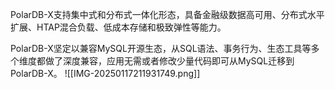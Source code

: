 
PolarDB-X支持集中式和分布式一体化形态，具备金融级数据高可用、分布式水平扩展、HTAP混合负载、低成本存储和极致弹性等能力。

PolarDB-X坚定以兼容MySQL开源生态，从SQL语法、事务行为、生态工具等多个维度都做了深度兼容，应用无需或者修改少量代码即可从MySQL迁移到PolarDB-X。
![[IMG-20250117211931749.png]]